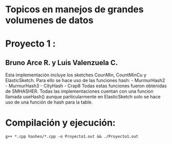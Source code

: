 # Topicos en manejos de grandes volumenes de datos
# Proyecto 1 : 
## Bruno Arce R. y Luis Valenzuela C.

Esta implementación incluye los sketches CounMin, CountMinCu y ElasticSketch.
Para ello se hace uso de las funciones hash:
    - MurmurHash2
    - MurmurHash3
    - CityHash
    - Crap8
Todas estas funciones fueron obtenidas de SMHASHER.
Todas las implementaciones cuentan con una funcion llamada useHash() aunque particularmente en ElasticSketch
solo se hace uso de una función de hash para la table.

# Compilación y ejecución:
```
g++ *.cpp hashes/*.cpp -o Proyecto1.out && ./Proyecto1.out
```


